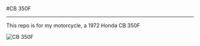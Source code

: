 #CB 350F

---

This repo is for my motorcycle, a 1972 Honda CB 350F

![CB 350F](http://f.cl.ly/items/2E2R1h0o3V193M1B453O/IMG_0284.JPG)